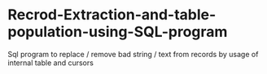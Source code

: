 # Recrod-Extraction-and-table-population-using-SQL-program

Sql program to replace / remove bad string / text from records by usage of internal table and cursors
